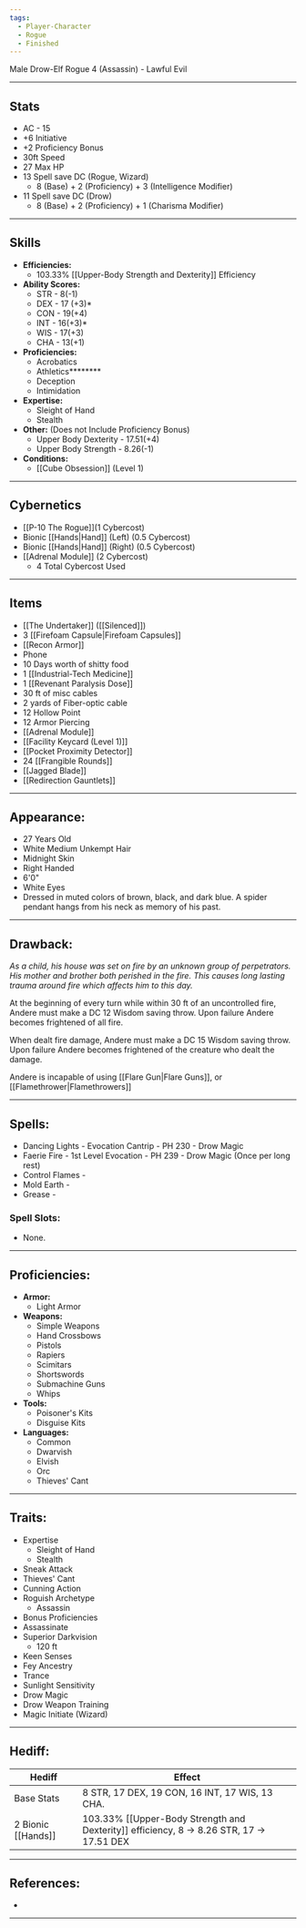 ```yaml
---
tags:
  - Player-Character
  - Rogue
  - Finished
---
```

Male Drow-Elf Rogue 4 (Assassin) - Lawful Evil
********
## Stats
- AC - 15
- +6 Initiative
- +2 Proficiency Bonus
- 30ft Speed
- 27 Max HP
- 13 Spell save DC (Rogue, Wizard)
	- 8 (Base) + 2 (Proficiency) + 3 (Intelligence Modifier)
- 11 Spell save DC (Drow)
	- 8 (Base) + 2 (Proficiency) + 1 (Charisma Modifier)
********
## Skills
- **Efficiencies:**
	- 103.33% [[Upper-Body Strength and Dexterity]] Efficiency
- **Ability Scores:**
	- STR - 8(-1)
	- DEX - 17 (+3)*
	- CON - 19(+4)
	- INT - 16(+3)*
	- WIS - 17(+3)
	- CHA - 13(+1)
- **Proficiencies:**
	- Acrobatics
	- Athletics********
	- Deception
	- Intimidation
- **Expertise:**
	- Sleight of Hand
	- Stealth
- **Other:** (Does not Include Proficiency Bonus)
	- Upper Body Dexterity - 17.51(+4)
	- Upper Body Strength - 8.26(-1)
- **Conditions:**
	- [[Cube Obsession]] (Level 1)
********
## Cybernetics
- [[P-10 The Rogue]](1 Cybercost)
- Bionic [[Hands|Hand]] (Left) (0.5 Cybercost)
- Bionic [[Hands|Hand]] (Right) (0.5 Cybercost)
- [[Adrenal Module]] (2 Cybercost)
	- 4 Total Cybercost Used
********
## Items
- [[The Undertaker]] ([[Silenced]])
- 3 [[Firefoam Capsule|Firefoam Capsules]]
- [[Recon Armor]]
- Phone
- 10 Days worth of shitty food
- 1 [[Industrial-Tech Medicine]]
- 1 [[Revenant Paralysis Dose]]
- 30 ft of misc cables
- 2 yards of Fiber-optic cable
- 12 Hollow Point
- 12 Armor Piercing
- [[Adrenal Module]]
- [[Facility Keycard (Level 1)]]
- [[Pocket Proximity Detector]]
- 24 [[Frangible Rounds]]
- [[Jagged Blade]]
- [[Redirection Gauntlets]]
********
## Appearance:
- 27 Years Old
- White Medium Unkempt Hair
- Midnight Skin
- Right Handed
- 6'0"
- White Eyes
- Dressed in muted colors of brown, black, and dark blue. A spider pendant hangs from his neck as memory of his past.
********
## Drawback:
*As a child, his house was set on fire by an unknown group of perpetrators. His mother and brother both perished in the fire. This causes long lasting trauma around fire which affects him to this day.*

At the beginning of every turn while within 30 ft of an uncontrolled fire, Andere must make a DC 12 Wisdom saving throw. Upon failure Andere becomes frightened of all fire.

When dealt fire damage, Andere must make a DC 15 Wisdom saving throw. Upon failure Andere becomes frightened of the creature who dealt the damage.

Andere is incapable of using [[Flare Gun|Flare Guns]], or [[Flamethrower|Flamethrowers]]
********
## Spells:
- Dancing Lights - Evocation Cantrip - PH 230 - Drow Magic
- Faerie Fire - 1st Level Evocation - PH 239 - Drow Magic (Once per long rest)
- Control Flames -
- Mold Earth -
- Grease -
### Spell Slots:
- None.
********
## Proficiencies:
- **Armor:**
	- Light Armor
- **Weapons:**
	- Simple Weapons
	- Hand Crossbows
	- Pistols
	- Rapiers
	- Scimitars
	- Shortswords
	- Submachine Guns
	- Whips
- **Tools:**
	- Poisoner's Kits
	- Disguise Kits
- **Languages:**
	- Common
	- Dwarvish
	- Elvish
	- Orc
	- Thieves' Cant
********
## Traits:
- Expertise
	- Sleight of Hand
	- Stealth
- Sneak Attack
- Thieves' Cant
- Cunning Action
- Roguish Archetype
	- Assassin
- Bonus Proficiencies
- Assassinate
- Superior Darkvision
	- 120 ft
- Keen Senses
- Fey Ancestry
- Trance
- Sunlight Sensitivity
- Drow Magic
- Drow Weapon Training
- Magic Initiate (Wizard)
********
## Hediff:

| Hediff             | Effect                                                                                   |
| ------------------ | ---------------------------------------------------------------------------------------- |
| Base Stats         | 8 STR, 17 DEX, 19 CON, 16 INT, 17 WIS, 13 CHA.                                           |
| 2 Bionic [[Hands]] | 103.33% [[Upper-Body Strength and Dexterity]] efficiency, 8 -> 8.26 STR, 17 -> 17.51 DEX |

********
## References:
- 
********
